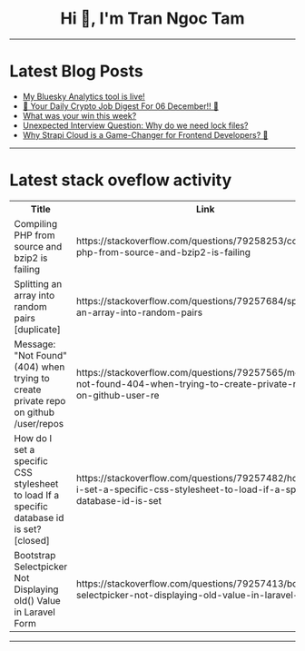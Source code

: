 <h1 align="center">Hi 👋, I'm Tran Ngoc Tam</h1>

---

# Latest Blog Posts 
<!-- BLOG-POST-LIST:START -->
- [My Bluesky Analytics tool is live!](https://dev.to/andreihudovich/my-bluesky-analytics-tool-is-live-4fek)
- [🚀 Your Daily Crypto Job Digest For 06 December!! 🚀](https://dev.to/web3hires/your-daily-crypto-job-digest-for-06-december-32j3)
- [What was your win this week?](https://dev.to/devteam/what-was-your-win-this-week-2m3o)
- [Unexpected Interview Question: Why do we need lock files?](https://dev.to/frontenddeveli/unexpected-interview-question-why-do-we-need-lock-files-3f8a)
- [Why Strapi Cloud is a Game-Changer for Frontend Developers? 🚀](https://dev.to/joodi/why-strapi-cloud-is-a-game-changer-for-frontend-developers-1349)
<!-- BLOG-POST-LIST:END -->

---

# Latest stack oveflow activity
<table>
  <tr><th>Title</th><th>Link</th></tr>
  <!-- STACKOVERFLOW:START --><tr><td>Compiling PHP from source and bzip2 is failing</td><td>https://stackoverflow.com/questions/79258253/compiling-php-from-source-and-bzip2-is-failing</td></tr><tr><td>Splitting an array into random pairs [duplicate]</td><td>https://stackoverflow.com/questions/79257684/splitting-an-array-into-random-pairs</td></tr><tr><td>Message: &quot;Not Found&quot; &lpar;404&rpar; when trying to create private repo on github /user/repos</td><td>https://stackoverflow.com/questions/79257565/message-not-found-404-when-trying-to-create-private-repo-on-github-user-re</td></tr><tr><td>How do I set a specific CSS stylesheet to load If a specific database id is set? [closed]</td><td>https://stackoverflow.com/questions/79257482/how-do-i-set-a-specific-css-stylesheet-to-load-if-a-specific-database-id-is-set</td></tr><tr><td>Bootstrap Selectpicker Not Displaying old&lpar;&rpar; Value in Laravel Form</td><td>https://stackoverflow.com/questions/79257413/bootstrap-selectpicker-not-displaying-old-value-in-laravel-form</td></tr><!-- STACKOVERFLOW:END -->
</table>

---



